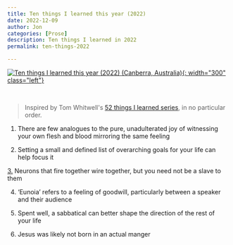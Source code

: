 ```yaml
---
title: Ten things I learned this year (2022)
date: 2022-12-09
author: Jon
categories: [Prose]
description: Ten things I learned in 2022
permalink: ten-things-2022

---
```


[![Ten things I learned this year (2022) (Canberra, Australia)](/assets/img/ten22.jpg){: width="300" class="left"}](https://www.instagram.com/)

<br clear="left"/>

> Inspired by Tom Whitwell's [52 things I learned series](https://medium.com/magnetic/52-things-i-learned-in-2022-db5fcd4aea6e), in no particular order.

1. There are few analogues to the pure, unadulterated joy of witnessing your own flesh and blood mirroring the same feeling

2. Setting a small and defined list of overarching goals for your life can help focus it

[3.](https://www.normandoidge.com/?page_id=1259) Neurons that fire together wire together, but you need not be a slave to them

4. ‘Eunoia’ refers to a feeling of goodwill, particularly between a speaker and their audience

5. Spent well, a sabbatical can better shape the direction of the rest of your life

6. Jesus was likely not born in an actual manger
